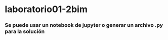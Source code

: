 # laboratorio01-2bim
### Se puede usar un notebook de jupyter o generar un archivo .py para la solución
